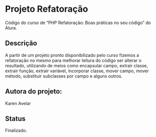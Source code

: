 # Projeto Refatoração

Código do curso de “PHP Refatoração: Boas práticas no seu código” do Alura.

## Descrição

A partir de um projeto pronto disponibilizado pelo curso fizemos a refatoração no mesmo para melhorar leitura do código ser alterar o resultado, 
utilizando de meios como encapsular campo, extrair classe, extrair função, extrair variável, incorporar classe, mover campo, mover método, substituir 
subclasses por campo e alguns outros.

## Autora do projeto:

Karen Avelar

## Status

Finalizado.
